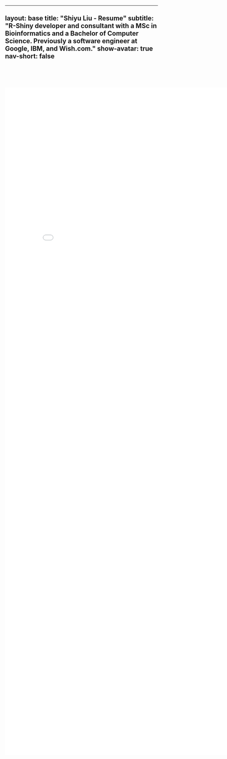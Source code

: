 ---
layout: base
title: "Shiyu Liu - Resume"
subtitle: "R-Shiny developer and consultant with a MSc in Bioinformatics and a Bachelor of Computer Science. Previously a software engineer at Google, IBM, and Wish.com."
show-avatar: true
nav-short: false
--

<div style="text-align: center; margin-top: 90px;">
  <iframe src="/files/Shiyu Liu_Resume.pdf" scrolling="no" width="850px" height="2200px" frameBorder="0"></iframe>
</div>
